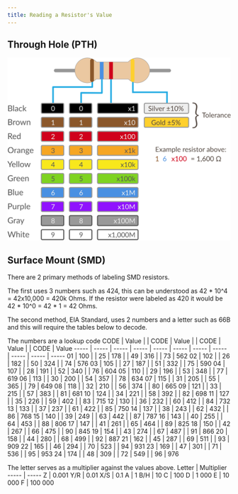 ```yaml
---
title: Reading a Resistor's Value
---
```


## Through Hole (PTH)
![4-band resistor color chart](Reading_4_Band_Resistors.svg)

## Surface Mount (SMD)
There are 2 primary methods of labeling SMD resistors.

The first uses 3 numbers such as 424, this can be understood as 42 * 10^4 = 42x10,000 = 420k Ohms.  If the resistor were labeled as 420 it would be 42 * 10^0 = 42 * 1 = 42 Ohms.

The second method, EIA Standard, uses 2 numbers and a letter such as 66B and this will require the tables below to decode. 

The numbers are a lookup code
CODE	|	Value	|	 		|	CODE	|	Value	|	 		|	CODE	|	Value	|	 		|	CODE	|	Value
-----	|	-----	|	-----	|	-----	|	-----	|	-----	|	-----	|	-----	|	-----	|	-----	|	-----
01		|	100		|	 		|	25		|	178		|	 		|	49		|	316		|	 		|	73		|	562
02		|	102		|	 		|	26		|	182		|	 		|	50		|	324		|	 		|	74		|	576
03		|	105		|	 		|	27		|	187		|	 		|	51		|	332		|	 		|	75		|	590
04		|	107		|	 		|	28		|	191		|	 		|	52		|	340		|	 		|	76		|	604
05		|	110		|	 		|	29		|	196		|	 		|	53		|	348		|	 		|	77		|	619
06		|	113		|	 		|	30		|	200		|	 		|	54		|	357		|	 		|	78		|	634
07		|	115		|	 		|	31		|	205		|	 		|	55		|	365		|	 		|	79		|	649
08		|	118		|	 		|	32		|	210		|	 		|	56		|	374		|	 		|	80		|	665
09		|	121		|	 		|	33		|	215		|	 		|	57		|	383		|	 		|	81		|	681
10		|	124		|	 		|	34		|	221		|	 		|	58		|	392		|	 		|	82		|	698
11		|	127		|	 		|	35		|	226		|	 		|	59		|	402		|	 		|	83		|	715
12		|	130		|	 		|	36		|	232		|	 		|	60		|	412		|	 		|	84		|	732
13		|	133		|	 		|	37		|	237		|	 		|	61		|	422		|	 		|	85		|	750
14		|	137		|	 		|	38		|	243		|	 		|	62		|	432		|	 		|	86		|	768
15		|	140		|	 		|	39		|	249		|	 		|	63		|	442		|	 		|	87		|	787
16		|	143		|	 		|	40		|	255		|	 		|	64		|	453		|	 		|	88		|	806
17		|	147		|	 		|	41		|	261		|	 		|	65		|	464		|	 		|	89		|	825
18		|	150		|	 		|	42		|	267		|	 		|	66		|	475		|	 		|	90		|	845
19		|	154		|	 		|	43		|	274		|	 		|	67		|	487		|	 		|	91		|	866
20		|	158		|	 		|	44		|	280		|	 		|	68		|	499		|	 		|	92		|	887
21		|	162		|	 		|	45		|	287		|	 		|	69		|	511		|	 		|	93		|	909
22		|	165		|	 		|	46		|	294		|	 		|	70		|	523		|	 		|	94		|	931
23		|	169		|	 		|	47		|	301		|	 		|	71		|	536		|	 		|	95		|	953
24		|	174		|	 		|	48		|	309		|	 		|	72		|	549		|	 		|	96		|	976

The letter serves as a multiplier against the values above.
Letter	|	Multiplier
-----	| -----
Z	|	0.001
Y/R	|	0.01
X/S	|	0.1
A	|	1
B/H	|	10
C	|	100
D	|	1 000
E	|	10 000
F	|	100 000